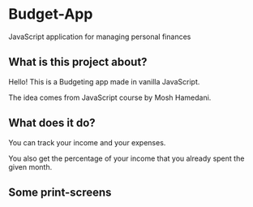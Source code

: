 # Budget-App
JavaScript application for managing personal finances




## What is this project about?

Hello! This is a Budgeting app made in vanilla JavaScript.

The idea comes from JavaScript course by Mosh Hamedani.


## What does it do?

You can track your income and your expenses.

You also get the percentage of your income that you already spent the given month.

## Some print-screens
